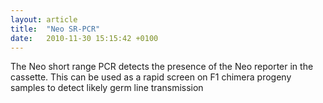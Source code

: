 ```yaml
---
layout: article
title:  "Neo SR-PCR"
date:   2010-11-30 15:15:42 +0100
---
```


The Neo short range PCR detects the presence of the Neo reporter in the cassette. This can be used as a rapid screen on F1 chimera progeny samples to detect likely germ line transmission